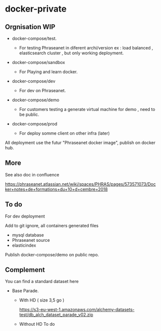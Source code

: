 # docker-private

## Orgnisation WIP 

- docker-compose/test.
  - For testing Phraseanet in diferent archi/version 
    ex : load balanced , elasticsearch cluster , but only working deployment.

- docker-compose/sandbox 
  - For Playing  and learn docker.

- docker-compose/dev
  - For dev on Phraseanet.

- docker-compose/demo 
  - For customers testing a generate virtual machine for demo , need to be public.

- docker-compose/prod
  - For deploy somme client on other infra (later)


All deployment use the futur "Phraseanet docker image", publish on docker hub.

## More 

See also doc in confluence 

https://phraseanet.atlassian.net/wiki/spaces/PHRAS/pages/573571073/Docker+notes+de+formations+du+10+d+cembre+2018

## To do  

For dev deployment

Add to git ignore, all containers  generated files
 - mysql database
 - Phraseanet source
 - elasticindex

Publish docker-compose/demo on public repo.



## Complement

You can find a standard dataset here


- Base Parade.

  - With HD  ( size 3,5 go )

    https://s3-eu-west-1.amazonaws.com/alchemy-datasets-test/db_alch_dataset_parade_v02.zip

  - Without HD 
    To do

